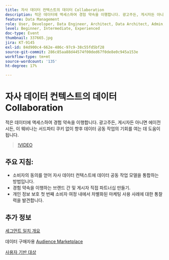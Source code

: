 ```yaml
---
title: 자사 데이터 컨텍스트의 데이터 Collaboration
description: 적은 데이터에 액세스하여 경험 약속을 이행합니다. 광고주든, 게시자든 아니면 에이전시든, 이 웨비나는 서드파티 쿠키 없이 향후 데이터 공동 작업의 기회를 여는 데 도움이 됩니다.
feature: Data Management
role: User, Developer, Data Engineer, Architect, Data Architect, Admin, Leader
level: Beginner, Intermediate, Experienced
doc-type: Event
thumbnail: 337665.jpg
jira: KT-9145
exl-id: 84d900c4-662e-486c-97c9-38c55fd5bf28
source-git-commit: 286c85aa88d44574f00ded67f0de8e0c945a153e
workflow-type: tm+mt
source-wordcount: '135'
ht-degree: 17%

---
```


# 자사 데이터 컨텍스트의 데이터 Collaboration

적은 데이터에 액세스하여 경험 약속을 이행합니다. 광고주든, 게시자든 아니면 에이전시든, 이 웨비나는 서드파티 쿠키 없이 향후 데이터 공동 작업의 기회를 여는 데 도움이 됩니다.

>[!VIDEO](https://video.tv.adobe.com/v/337665/?learn=on&enablevpops)

## 주요 지침:

* 소비자의 동의를 얻어 자사 데이터 컨텍스트에 데이터 공동 작업 모델을 통합하는 방법입니다.
* 경험 약속을 이행하는 브랜드 간 및 게시자 직접 파트너십 만들기.
* 개인 정보 보호 첫 번째 소비자 여정 내에서 차별화된 마케팅 사용 사례에 대한 통찰력을 발견합니다.

## 추가 정보

[세그먼트 일치 개요](https://experienceleague.adobe.com/docs/experience-platform/segmentation/ui/segment-match.html?lang=en)

데이터 구매자용 [Audience Marketplace](https://experienceleague.adobe.com/docs/audience-manager/user-guide/features/audience-marketplace/audience-marketplace-for-data-buyers/marketplace-data-buyers.html?lang=en)

[사용자 기반 대상](https://experienceleague.adobe.com/docs/audience-manager/user-guide/features/destinations/people-based/people-based-destinations-overview.html?lang=en)
